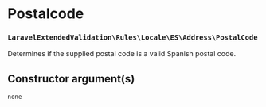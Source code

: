 # Postalcode
### `LaravelExtendedValidation\Rules\Locale\ES\Address\PostalCode`

Determines if the supplied postal code is a valid Spanish postal code.

## Constructor argument(s)

```php
none
```